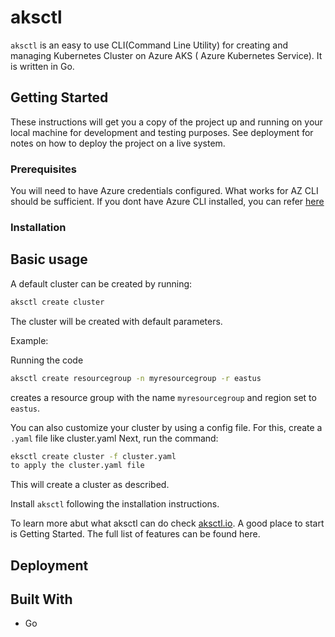 # aksctl
 `aksctl` is an easy to use CLI(Command Line Utility) for creating and managing Kubernetes Cluster on Azure AKS ( Azure Kubernetes Service). It is written in Go.

## Getting Started

These instructions will get you a copy of the project up and running on your local machine for development and testing purposes. See deployment for notes on how to deploy the project on a live system.

### Prerequisites

You will need to have Azure credentials configured. What works for AZ CLI should be sufficient. If you dont have Azure CLI installed, you can refer [here](https://docs.microsoft.com/en-us/cli/azure/install-azure-cli?view=azure-cli-latest)


### Installation



## Basic usage
A default cluster can be created by running:
```bash
aksctl create cluster
```
The cluster will be created with default parameters.

Example:

Running the code 
```bash
aksctl create resourcegroup -n myresourcegroup -r eastus
```
creates a resource group with the name `myresourcegroup` and region set to `eastus`.

You can also customize your cluster by using a config file. 
For this, create a `.yaml` file like cluster.yaml
Next, run the command:
```bash
eksctl create cluster -f cluster.yaml
to apply the cluster.yaml file
```
This will create a cluster as described.

Install `aksctl` following the installation instructions.

To learn more abut what aksctl can do check [aksctl.io](https://www.aksctl.com). A good place to start is Getting Started. The full list of features can be found here.


## Deployment



## Built With
* Go